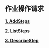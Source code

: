 ## 作业操作请求

[**1. AddSteps**](AddJobFlowSteps.md)

[**2. ListSteps**](ListSteps.md)

[**3. DescribeStep**](DescribeStep.md)
